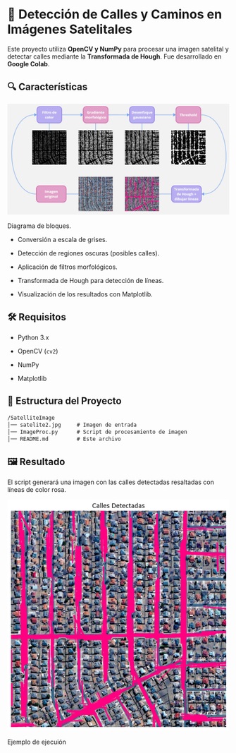 # 🚀 Detección de Calles y Caminos en Imágenes Satelitales

Este proyecto utiliza **OpenCV y NumPy** para procesar una imagen satelital y detectar calles mediante la **Transformada de Hough**. Fue desarrollado en **Google Colab**.


## 🔍 Características

![Imagen de ejemplo](diagrama.jpg)

Diagrama de bloques.

- Conversión a escala de grises.

- Detección de regiones oscuras (posibles calles).

- Aplicación de filtros morfológicos. 

- Transformada de Hough para detección de líneas.

- Visualización de los resultados con Matplotlib.


## 🛠️ Requisitos

- Python 3.x

- OpenCV (`cv2`)

- NumPy

- Matplotlib


## 📂 Estructura del Proyecto

```
/SatelliteImage
│── satelite2.jpg     # Imagen de entrada
│── ImageProc.py      # Script de procesamiento de imagen
│── README.md         # Este archivo
```


## 🖼️ Resultado

El script generará una imagen con las calles detectadas resaltadas con líneas de color rosa.

![Ejemplo de ejecución](ejemplo.png)

Ejemplo de ejecuión
